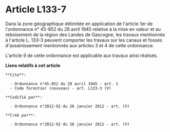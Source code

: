 # Article L133-7

Dans la zone géographique délimitée en application de l'article 1er de l'ordonnance n° 45-852 du 28 avril 1945 relative à la
mise en valeur et au reboisement de la région des Landes de Gascogne, les travaux mentionnés à l'article L. 133-3 peuvent
comporter les travaux sur les canaux et fossés d'assainissement mentionnés aux articles 3 et 4 de cette ordonnance.

L'article 9 de cette ordonnance est applicable aux travaux ainsi réalisés.

**Liens relatifs à cet article**

	**Cite**:

	  - Ordonnance n°45-852 du 28 avril 1945 - art. 1
	  - Code forestier (nouveau) - art. L133-3 (V)

	**Codifié par**:

	  - Ordonnance n°2012-92 du 26 janvier 2012 - art. (V)

	**Créé par**:

	  - Ordonnance n°2012-92 du 26 janvier 2012 - art. (V)
